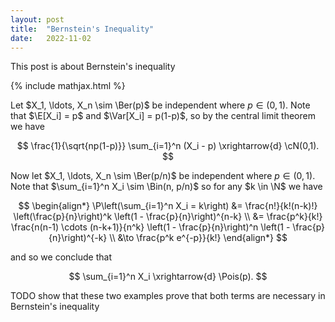 ```yaml
---
layout: post
title:  "Bernstein's Inequality"
date:   2022-11-02
---
```


This post is about Bernstein's inequality

{% include mathjax.html %}

<div style="display:none">
  $\newcommand \N {\mathbb{N}}$
  $\newcommand \P {\mathbb{P}}$
  $\newcommand \E {\mathbb{E}}$
  $\newcommand \Var {\mathrm{Var}}$
  $\newcommand \cN {\mathcal{N}}$
  $\newcommand \Ber {\mathrm{Ber}}$
  $\newcommand \Bin {\mathrm{Bin}}$
  $\newcommand \Pois {\mathrm{Pois}}$
</div>

Let $X_1, \ldots, X_n \sim \Ber(p)$ be independent where $p \in (0,1)$.
Note that $\E[X_i] = p$ and $\Var[X_i] = p(1-p)$,
so by the central limit theorem we have

$$
\frac{1}{\sqrt{np(1-p)}}
\sum_{i=1}^n (X_i - p)
\xrightarrow{d} \cN(0,1).
$$

Now let $X_1, \ldots, X_n \sim \Ber(p/n)$ be independent where $p \in (0,1)$.
Note that $\sum_{i=1}^n X_i \sim \Bin(n, p/n)$
so for any $k \in \N$ we have

$$
\begin{align*}
\P\left(\sum_{i=1}^n X_i = k\right)
&= \frac{n!}{k!(n-k)!}
\left(\frac{p}{n}\right)^k
\left(1 - \frac{p}{n}\right)^{n-k} \\
&= \frac{p^k}{k!}
\frac{n(n-1) \cdots (n-k+1)}{n^k}
\left(1 - \frac{p}{n}\right)^n
\left(1 - \frac{p}{n}\right)^{-k} \\
&\to \frac{p^k e^{-p}}{k!}
\end{align*}
$$

and so we conclude that

$$
\sum_{i=1}^n X_i
\xrightarrow{d} \Pois(p).
$$


TODO show that these two examples prove that both terms
are necessary in Bernstein's inequality
